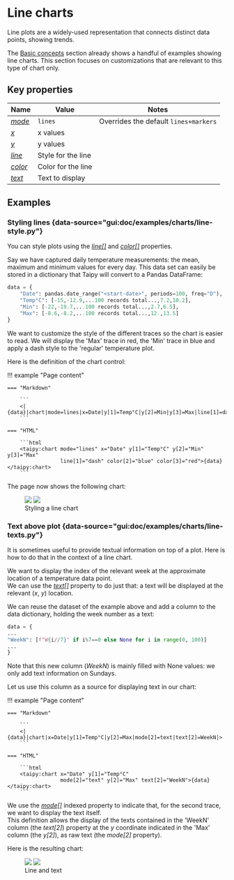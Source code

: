 # Line charts

Line plots are a widely-used representation that connects distinct
data points, showing trends.

The [Basic concepts](basics.md) section already shows a handful of examples
showing line charts. This section focuses on customizations that are
relevant to this type of chart only.

## Key properties

| Name            | Value           | Notes   |
| --------------- | ------------------------- | ------------------ |
| [*mode*](../chart.md#p-mode)      | `lines`          | Overrides the default `lines+markers` |
| [*x*](../chart.md#p-x)            | x values           |  |
| [*y*](../chart.md#p-y)            | y values           |  |
| [*line*](../chart.md#p-line)      | Style for the line |  |
| [*color*](../chart.md#p-color)  | Color for the line  |  |
| [*text*](../chart.md#p-text)  | Text to display  |  |

## Examples

### Styling lines {data-source="gui:doc/examples/charts/line-style.py"}

You can style plots using the [*line[]*](../chart.md#p-line) and
[*color[]*](../chart.md#p-color) properties.

Say we have captured daily temperature measurements: the mean, maximum
and minimum values for every day. This data set can easily be stored in a
dictionary that Taipy will convert to a Pandas DataFrame:
```py
data = {
    "Date": pandas.date_range("<start-date>", periods=100, freq="D"),
    "Temp°C": [-15,-12.9,...100 records total...,7.2,10.2],
    "Min": [-22,-19.7,...100 records total...,2.7,6.5],
    "Max": [-8.6,-8.2,...100 records total...,12.,13.5]
}
```

We want to customize the style of the different traces so the chart
is easier to read. We will display the 'Max' trace in red, the 'Min'
trace in blue and apply a dash style to the 'regular' temperature
plot.

Here is the definition of the chart control:

!!! example "Page content"

    === "Markdown"

        ```
        <|{data}|chart|mode=lines|x=Date|y[1]=Temp°C|y[2]=Min|y[3]=Max|line[1]=dash|color[2]=blue|color[3]=red|>
        ```
  
    === "HTML"

        ```html
        <taipy:chart mode="lines" x="Date" y[1]="Temp°C" y[2]="Min" y[3]="Max"
                     line[1]="dash" color[2]="blue" color[3]="red">{data}</taipy:chart>
        ```

The page now shows the following chart:

<figure>
    <img src="../line-style-d.png" class="visible-dark" />
    <img src="../line-style-l.png" class="visible-light"/>
    <figcaption>Styling a line chart</figcaption>
</figure>

### Text above plot {data-source="gui:doc/examples/charts/line-texts.py"}

It is sometimes useful to provide textual information on top of a plot.
Here is how to do that in the context of a line chart.

We want to display the index of the relevant week at the approximate location of a
temperature data point.<br/>
We can use the [*text[]*](../chart.md#p-text) property to do just that: a text will
be displayed at the relevant (*x*, *y*) location.

We can reuse the dataset of the example above and add a column to
the data dictionary, holding the week number as a text:
```py
data = {
...
"WeekN": [f"W{i//7}" if i%7==0 else None for i in range(0, 100)]
...
}
```
Note that this new column (*WeekN*) is mainly filled with None values: we only add text
information on Sundays.

Let us use this column as a source for displaying text in our chart:

!!! example "Page content"

    === "Markdown"

        ```
        <|{data}|chart|x=Date|y[1]=Temp°C|y[2]=Max|mode[2]=text|text[2]=WeekN|>
        ```
  
    === "HTML"

        ```html
        <taipy:chart x="Date" y[1]="Temp°C"
                     mode[2]="text" y[2]="Max" text[2]="WeekN">{data}</taipy:chart>
        ```

We use the [*mode[]*](../chart.md#p-mode) indexed property to indicate that, for
the second trace, we want to display the text itself.<br/>
This definition allows the display of the texts contained in the 'WeekN'
column (the *text[2]*) property at the *y* coordinate indicated in the
'Max' column (the *y[2]*), as raw text (the *mode[2]* property).

Here is the resulting chart:

<figure>
    <img src="../line-text-d.png" class="visible-dark" />
    <img src="../line-text-l.png" class="visible-light"/>
    <figcaption>Line and text</figcaption>
</figure>
